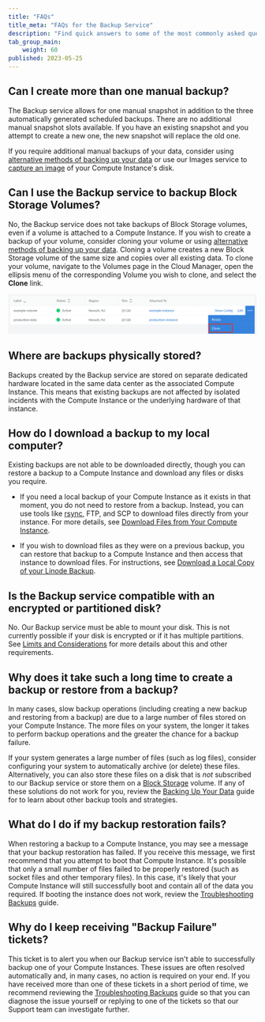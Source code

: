 ```yaml
---
title: "FAQs"
title_meta: "FAQs for the Backup Service"
description: "Find quick answers to some of the most commonly asked questions for Linode's Backup Service."
tab_group_main:
    weight: 60
published: 2023-05-25
---
```


## Can I create more than one manual backup?

The Backup service allows for one manual snapshot in addition to the three automatically generated scheduled backups. There are no additional manual snapshot slots available. If you have an existing snapshot and you attempt to create a new one, the new snapshot will replace the old one.

If you require additional manual backups of your data, consider using [alternative methods of backing up your data](/docs/guides/backing-up-your-data/) or use our Images service to [capture an image](/docs/products/tools/images/guides/capture-an-image/) of your Compute Instance's disk.

## Can I use the Backup service to backup Block Storage Volumes?

No, the Backup service does not take backups of Block Storage volumes, even if a volume is attached to a Compute Instance. If you wish to create a backup of your volume, consider cloning your volume or using [alternative methods of backing up your data](/docs/guides/backing-up-your-data/). Cloning a volume creates a new Block Storage volume of the same size and copies over all existing data. To clone your volume, navigate to the Volumes page in the Cloud Manager, open the ellipsis menu of the corresponding Volume you wish to clone, and select the **Clone** link.

![Screenshot of the Clone link for a Block Storage volume](clone-volume.png)

## Where are backups physically stored?

Backups created by the Backup service are stored on separate dedicated hardware located in the same data center as the associated Compute Instance. This means that existing backups are not affected by isolated incidents with the Compute Instance or the underlying hardware of that instance.

## How do I download a backup to my local computer?

Existing backups are not able to be downloaded directly, though you can restore a backup to a Compute Instance and download any files or disks you require.

- If you need a local backup of your Compute Instance as it exists in that moment, you do not need to restore from a backup. Instead, you can use tools like [rsync](https://www.linode.com/docs/guides/backing-up-your-data/#manual-backup-via-rsync), FTP, and SCP to download files directly from your instance. For more details, see [Download Files from Your Compute Instance](/docs/guides/download-files-from-a-compute-instance/).

- If you wish to download files as they were on a previous backup, you can restore that backup to a Compute Instance and then access that instance to download files. For instructions, see [Download a Local Copy of your Linode Backup](/docs/guides/download-backups-locally/).

## Is the Backup service compatible with an encrypted or partitioned disk?

No. Our Backup service must be able to mount your disk. This is not currently possible if your disk is encrypted or if it has multiple partitions. See [Limits and Considerations](/docs/products/storage/backups/#limits-and-considerations) for more details about this and other requirements.

## Why does it take such a long time to create a backup or restore from a backup?

In many cases, slow backup operations (including creating a new backup and restoring from a backup) are due to a large number of files stored on your Compute Instance. The more files on your system, the longer it takes to perform backup operations and the greater the chance for a backup failure.

If your system generates a large number of files (such as log files), consider configuring your system to automatically archive (or delete) these files. Alternatively, you can also store these files on a disk that is *not* subscribed to our Backup service or store them on a [Block Storage](https://www.linode.com/products/block-storage/) volume. If any of these solutions do not work for you, review the [Backing Up Your Data](/docs/guides/backing-up-your-data/) guide for to learn about other backup tools and strategies.

## What do I do if my backup restoration fails?

When restoring a backup to a Compute Instance, you may see a message that your backup restoration has failed. If you receive this message, we first recommend that you attempt to boot that Compute Instance. It's possible that only a small number of files failed to be properly restored (such as socket files and other temporary files). In this case, it's likely that your Compute Instance will still successfully boot and contain all of the data you required. If booting the instance does not work, review the [Troubleshooting Backups](/docs/products/storage/backups/guides/troubleshooting/) guide.

## Why do I keep receiving "Backup Failure" tickets?

This ticket is to alert you when our Backup service isn't able to successfully backup one of your Compute Instances. These issues are often resolved automatically and, in many cases, no action is required on your end. If you have received more than one of these tickets in a short period of time, we recommend reviewing the [Troubleshooting Backups](/docs/products/storage/backups/guides/troubleshooting/) guide so that you can diagnose the issue yourself or replying to one of the tickets so that our Support team can investigate further.